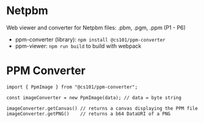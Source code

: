 # Netpbm

Web viewer and converter for Netpbm files: .pbm, .pgm, .ppm (P1 - P6)
- ppm-converter (library): `npm install @cs101/ppm-converter`
- ppm-viewer: `npm run build` to build with webpack

# PPM Converter
```
import { PpmImage } from "@cs101/ppm-converter";

const imageConverter = new PpmImage(data); // data = byte string

imageConverter.getCanvas() // returns a canvas displaying the PPM file
imageConverter.getPNG()    // returns a b64 DataURI of a PNG

```
